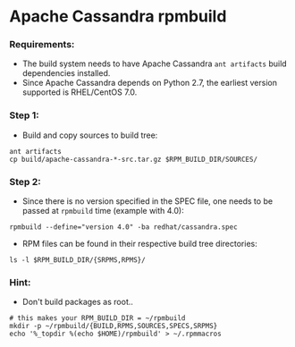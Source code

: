# Apache Cassandra rpmbuild

### Requirements:
- The build system needs to have Apache Cassandra `ant artifacts` build dependencies installed.
- Since Apache Cassandra depends on Python 2.7, the earliest version supported is RHEL/CentOS 7.0.

### Step 1:
- Build and copy sources to build tree:
```
ant artifacts
cp build/apache-cassandra-*-src.tar.gz $RPM_BUILD_DIR/SOURCES/
```

### Step 2:
- Since there is no version specified in the SPEC file, one needs to be passed at `rpmbuild` time (example with 4.0):
```
rpmbuild --define="version 4.0" -ba redhat/cassandra.spec
```

- RPM files can be found in their respective build tree directories:
```
ls -l $RPM_BUILD_DIR/{SRPMS,RPMS}/
```

### Hint:
- Don't build packages as root..
```
# this makes your RPM_BUILD_DIR = ~/rpmbuild
mkdir -p ~/rpmbuild/{BUILD,RPMS,SOURCES,SPECS,SRPMS}
echo '%_topdir %(echo $HOME)/rpmbuild' > ~/.rpmmacros
```
